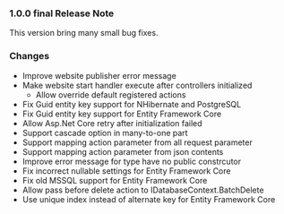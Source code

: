 ﻿### 1.0.0 final Release Note

This version bring many small bug fixes.

### Changes

- Improve website publisher error message
- Make website start handler execute after controllers initialized
	- Allow override default registered actions
- Fix Guid entity key support for NHibernate and PostgreSQL
- Fix Guid entity key support for Entity Framework Core
- Allow Asp.Net Core retry after initialization failed
- Support cascade option in many-to-one part
- Support mapping action parameter from all request parameter
- Support mapping action parameter from json contents
- Improve error message for type have no public constrcutor
- Fix incorrect nullable settings for Entity Framework Core
- Fix old MSSQL support for Entity Framework Core
- Allow pass before delete action to IDatabaseContext.BatchDelete
- Use unique index instead of alternate key for Entity Framework Core
